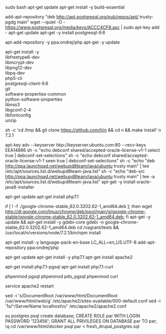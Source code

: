 sudo bash
apt-get update
apt-get install -y build-essential

add-apt-repository "deb http://apt.postgresql.org/pub/repos/apt/ trusty-pgdg main"
wget --quiet -O - https://www.postgresql.org/media/keys/ACCC4CF8.asc | sudo apt-key add -
apt-get update
apt-get -y install postgresql-9.6

apt-add-repository -y ppa:ondrej/php
apt-get -y update

apt-get install -y \
        libfreetype6-dev \
        libmcrypt-dev \
        libpng12-dev \
        libpq-dev \
        php5-cli \
        postgresql-client-9.6 \
        git \
        software-properties-common \
        python-software-properties \
        libnss3 \
        libgconf-2-4 \
        libfontconfig \
        unzip

sh -c 'cd /tmp && git clone https://github.com/tj/n && cd n && make install'
n 7.2.1

apt-key adv --keyserver hkp://keyserver.ubuntu.com:80 --recv-keys EEA14886
 sh -c "echo debconf shared/accepted-oracle-license-v1-1 select true | debconf-set-selections"
sh -c "echo debconf shared/accepted-oracle-license-v1-1 seen true | debconf-set-selections"
sh -c "echo \"deb http://ppa.launchpad.net/webupd8team/java/ubuntu trusty main\" | tee /etc/apt/sources.list.d/webupd8team-java.list"
sh -c "echo \"deb-src http://ppa.launchpad.net/webupd8team/java/ubuntu trusty main\" | tee -a /etc/apt/sources.list.d/webupd8team-java.list"
apt-get -y install oracle-java8-installer

apt-get update
apt-get install php7.1

if [ ! -f ./google-chrome-stable_62.0.3202.62-1_amd64.deb ]; then wget http://dl.google.com/linux/chrome/deb/pool/main/g/google-chrome-stable/google-chrome-stable_62.0.3202.62-1_amd64.deb; fi
apt-get -y update && apt-get install -y gdebi-core
gdebi -n google-chrome-stable_62.0.3202.62-1_amd64.deb
cd /vagrant/tests && /usr/local/n/versions/node/7.2.1/bin/npm install

apt-get install -y language-pack-en-base
LC_ALL=en_US.UTF-8 add-apt-repository ppa:ondrej/php

apt-get update
apt-get install -y php7.1
apt-get install apache2

apt-get install php7.1-pgsql
apt-get install php7.1-curl

phpenmod pgsql
phpenmod pdo_pgsql
phpenmod curl

service apache2 restart

sed -i 's/DocumentRoot \/var\/www\/html/DocumentRoot \/var\/www\/html\/web/g' /etc/apache2/sites-available/000-default.conf
sed -i '1s/^/ServerName localhost\n/' /etc/apache2/apache2.conf

su postgres
psql
create database;
CREATE ROLE par WITH LOGIN PASSWORD '123456';
GRANT ALL PRIVILEGES ON DATABASE par TO par;
\q
cd /var/www/html/docker
psql par < fresh_drupal_postgres.sql




